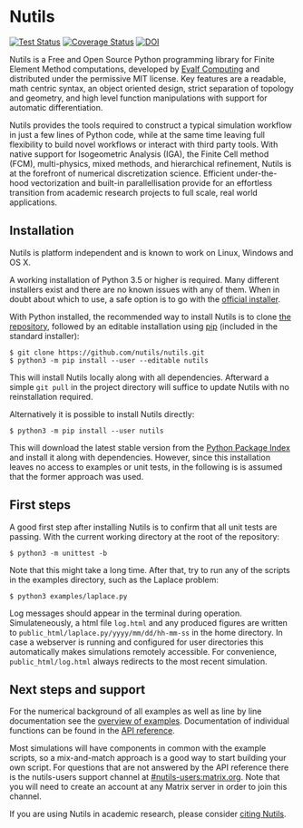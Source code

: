 Nutils
======

[![Test Status](https://github.com/joostvanzwieten/nutils/workflows/test/badge.svg?branch=master)](https://github.com/evalf/nutils/actions?query=workflow%3Atest+branch%3Amaster)
[![Coverage Status](https://codecov.io/gh/evalf/nutils/branch/master/graph/badge.svg)](https://codecov.io/gh/evalf/nutils/branch/master)
[![DOI](https://zenodo.org/badge/DOI/10.5281/zenodo.822369.svg)](https://doi.org/10.5281/zenodo.822369)

Nutils is a Free and Open Source Python programming library for Finite Element
Method computations, developed by [Evalf Computing][1] and distributed under
the permissive MIT license. Key features are a readable, math centric syntax,
an object oriented design, strict separation of topology and geometry, and high
level function manipulations with support for automatic differentiation.

Nutils provides the tools required to construct a typical simulation workflow
in just a few lines of Python code, while at the same time leaving full
flexibility to build novel workflows or interact with third party tools. With
native support for Isogeometric Analysis (IGA), the Finite Cell method (FCM),
multi-physics, mixed methods, and hierarchical refinement, Nutils is at the
forefront of numerical discretization science. Efficient under-the-hood
vectorization and built-in parallellisation provide for an effortless
transition from academic research projects to full scale, real world
applications.


Installation
------------

Nutils is platform independent and is known to work on Linux, Windows and OS X.

A working installation of Python 3.5 or higher is required. Many different
installers exist and there are no known issues with any of them. When in doubt
about which to use, a safe option is to go with the [official installer][2].

With Python installed, the recommended way to install Nutils is to clone [the
repository][3], followed by an editable installation using [pip][4] (included
in the standard installer):

    $ git clone https://github.com/nutils/nutils.git
    $ python3 -m pip install --user --editable nutils

This will install Nutils locally along with all dependencies. Afterward a
simple `git pull` in the project directory will suffice to update Nutils with
no reinstallation required.

Alternatively it is possible to install Nutils directly:

    $ python3 -m pip install --user nutils

This will download the latest stable version from the [Python Package Index][5]
and install it along with dependencies. However, since this installation leaves
no access to examples or unit tests, in the following is is assumed that the
former approach was used.


First steps
-----------

A good first step after installing Nutils is to confirm that all unit tests are
passing. With the current working directory at the root of the repository:

    $ python3 -m unittest -b

Note that this might take a long time. After that, try to run any of the
scripts in the examples directory, such as the Laplace problem:

    $ python3 examples/laplace.py

Log messages should appear in the terminal during operation. Simulateneously, a
html file `log.html` and any produced figures are written to
`public_html/laplace.py/yyyy/mm/dd/hh-mm-ss` in the home directory. In case a
webserver is running and configured for user directories this automatically
makes simulations remotely accessible. For convenience, `public_html/log.html`
always redirects to the most recent simulation.


Next steps and support
----------------------

For the numerical background of all examples as well as line by line
documentation see the [overview of examples][6]. Documentation of individual
functions can be found in the [API reference][7].

Most simulations will have components in common with the example scripts, so a
mix-and-match approach is a good way to start building your own script. For
questions that are not answered by the API reference there is the nutils-users
support channel at [#nutils-users:matrix.org][8]. Note that you will need to
create an account at any Matrix server in order to join this channel.

If you are using Nutils in academic research, please consider [citing
Nutils][9].


[1]: http://evalf.com/
[2]: https://www.python.org/downloads/
[3]: https://github.com/nutils/nutils
[4]: https://github.com/pypa/pip
[5]: https://pypi.org/project/nutils/
[6]: http://docs.nutils.org/en/examples/
[7]: http://docs.nutils.org/en/nutils/
[8]: https://matrix.to/#/#nutils-users:matrix.org
[9]: https://doi.org/10.5281/zenodo.822369
